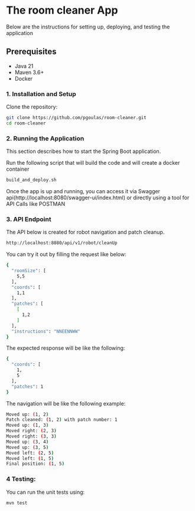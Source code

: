 # The room cleaner App

Below are the instructions for setting up, deploying, and testing the application

## Prerequisites

- Java 21
- Maven 3.6+
- Docker

### 1. Installation and Setup

Clone the repository:
```bash
git clone https://github.com/pgoulas/room-cleaner.git
cd room-cleaner
```

### 2. **Running the Application**
This section describes how to start the Spring Boot application.

Run the following script that will build the code and will create a docker container

```bash
build_and_deploy.sh
```
Once the app is up and running, you can access it via Swagger api(http://localhost:8080/swagger-ui/index.html)
or directly using a tool for API Calls like POSTMAN

### 3. API Endpoint
The API below is created for robot navigation and patch cleanup.
```bash
http://localhost:8080/api/v1/robot/cleanUp
```
You can try it out by filling the request like below:
```bash
{
  "roomSize": [
    5,5
  ],
  "coords": [
    1,1
  ],
  "patches": [
    [
      1,2
    ]
  ],
  "instructions": "NNEENNWW"
}
```

The expected response will be like the following:
```bash
{
  "coords": [
    1,
    5
  ],
  "patches": 1
}
```
The navigation will be like the following example:
```bash
Moved up: (1, 2)
Patch cleaned: (1, 2) with patch number: 1
Moved up: (1, 3)
Moved right: (2, 3)
Moved right: (3, 3)
Moved up: (3, 4)
Moved up: (3, 5)
Moved left: (2, 5)
Moved left: (1, 5)
Final position: (1, 5)
```

### 4 **Testing:**
You can run the unit tests using:
```bash
mvn test